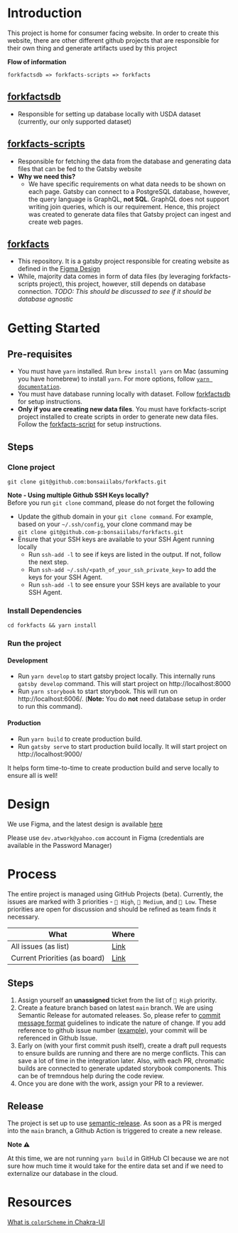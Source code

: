# Introduction

This project is home for consumer facing website. In order to create this website, there are other different github projects
that are responsible for their own thing and generate artifacts used by this project

**Flow of information**

```text
forkfactsdb => forkfacts-scripts => forkfacts
```

## [forkfactsdb](https://github.com/bonsaiilabs/forkfactsdb)

- Responsible for setting up database locally with USDA dataset (currently, our only supported dataset)

## [forkfacts-scripts](https://github.com/bonsaiilabs/forkfacts-scripts)

- Responsible for fetching the data from the database and generating data files that can be fed to the Gatsby website
- **Why we need this?**
  - We have specific requirements on what data needs to be shown on each page. Gatsby can connect to a PostgreSQL database,
    however, the query language is GraphQL, **not SQL**. GraphQL does not support writing join queries, which is our requirement.
    Hence, this project was created to generate data files that Gatsby project can ingest and create web pages.

## [forkfacts](https://github.com/bonsaiilabs/forkfacts)

- This repository. It is a gatsby project responsible for creating website as defined in the [Figma Design](https://www.figma.com/file/nhyeaTsg4Jhhzq2PwuvnGk/forkfacts?node-id=811%3A9433)
- While, majority data comes in form of data files (by leveraging forkfacts-scripts project), this project, however,
  still depends on database connection. _TODO: This should be discussed to see if it should be database agnostic_

# Getting Started

## Pre-requisites

- You must have `yarn` installed. Run `brew install yarn` on Mac (assuming you have homebrew) to install `yarn`. For more
  options, follow [`yarn documentation`](https://yarnpkg.com/getting-started/install).
- You must have database running locally with dataset. Follow [forkfactsdb](https://github.com/bonsaiilabs/forkfactsdb)
  for setup instructions.
- **Only if you are creating new data files**. You must have forkfacts-script project installed to create scripts in
  order to generate new data files. Follow the [forkfacts-script](https://github.com/bonsaiilabs/forkfacts-scripts) for
  setup instructions.

## Steps

### Clone project

```shell
git clone git@github.com:bonsaiilabs/forkfacts.git
```

**Note - Using multiple Github SSH Keys locally?**  
Before you run `git clone` command, please do not forget the following

- Update the github domain in your `git clone command`. For example, based on your `~/.ssh/config`, your clone command may be  
  `git clone git@github.com-p:bonsaiilabs/forkfacts.git`
- Ensure that your SSH keys are available to your SSH Agent running locally
  - Run `ssh-add -l` to see if keys are listed in the output. If not, follow the next step.
  - Run `ssh-add ~/.ssh/<path_of_your_ssh_private_key>` to add the keys for your SSH Agent.
  - Run `ssh-add -l` to see ensure your SSH keys are available to your SSH Agent.

### Install Dependencies

```shell
cd forkfacts && yarn install
```

### Run the project

#### Development

- Run `yarn develop` to start gatsby project locally. This internally runs `gatsby develop` command. This will start project
  on http://localhost:8000
- Run `yarn storybook` to start storybook. This will run on http://localhost:6006/. (**Note:** You do **not** need database setup
  in order to run this command).

#### Production

- Run `yarn build` to create production build.
- Run `gatsby serve` to start production build locally. It will start project on http://localhost:9000/

It helps form time-to-time to create production build and serve locally to ensure all is well!

# Design

We use Figma, and the latest design is available [here](https://www.figma.com/file/nhyeaTsg4Jhhzq2PwuvnGk/forkfacts?node-id=811%3A9433)

Please use `dev.atwork@yahoo.com` account in Figma (credentials are available in the Password Manager)

# Process

The entire project is managed using GitHub Projects (beta). Currently, the issues are marked with 3 priorities -
`🥑 High`, `🍉 Medium`, and `🍔 Low`. These priorities are open for discussion and should be refined as team finds it necessary.

| What                          | Where                                                          |
| ----------------------------- | -------------------------------------------------------------- |
| All issues (as list)          | [Link](https://github.com/orgs/bonsaiilabs/projects/1/views/1) |
| Current Priorities (as board) | [Link](https://github.com/orgs/bonsaiilabs/projects/1/views/5) |

## Steps

1. Assign yourself an **unassigned** ticket from the list of `🥑 High` priority.
2. Create a feature branch based on latest `main` branch. We are using Semantic Release for automated releases. So, please refer to
   [commit message format](https://semantic-release.gitbook.io/semantic-release/#commit-message-format) guidelines to indicate the nature of change.
   If you add reference to github issue number ([example](https://github.com/bonsaiilabs/forkfacts/commit/629f3b24656ecbdc07be770a3e33583c9427af24)),
   your commit will be referenced in Github Issue.
3. Early on (with your first commit push itself), create a draft pull requests to ensure builds are running and there are no merge
   conflicts. This can save a lot of time in the integration later. Also, with each PR, chromatic builds are connected to generate
   updated storybook components. This can be of tremndous help during the code review.
4. Once you are done with the work, assign your PR to a reviewer.

## Release

The project is set up to use [semantic-release](https://semantic-release.gitbook.io/semantic-release/). As soon as a PR is merged
into the `main` branch, a Github Action is triggered to create a new release.

**Note ⚠️**

At this time, we are not running `yarn build` in GitHub CI because we are not sure how much time it would take for the entire data set and if we need
to externalize our database in the cloud.

# Resources

[What is `colorScheme` in Chakra-UI](https://github.com/chakra-ui/chakra-ui/discussions/2846#discussioncomment-230531)
